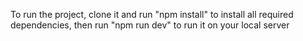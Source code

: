 To run the project, clone it and run "npm install" to install all required dependencies, then run "npm run dev" to run it on your local server
